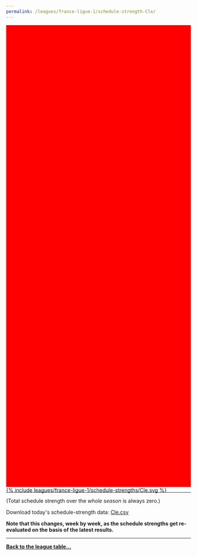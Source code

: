 ```yaml
---
permalink: /leagues/france-ligue-1/schedule-strength-Cle/
---
```


<style>
.svg-wrap {
    background-color:red;
    height:0;
    padding-top:250%; /* 350px/550px */
    position: relative;
}

svg {
    background-color: white;
    height: 100%;
    display:block;
    width: 100%;
    position: absolute;
    top:0;
    left:0;
}
</style>


<div class="svg-wrap">
{% include leagues/france-ligue-1/schedule-strengths/Cle.svg %}
</div>

-----

(Total schedule strength over the *whole season* is always zero.)


Download today's schedule-strength data: [Cle.csv](/assets/leagues/france-ligue-1/2022/schedule-strengths/Cle.csv)

**Note that this changes, week by week, as the schedule strengths get re-evaluated on the
basis of the latest results.**

-----

[**Back to the league table...**](/leagues/france-ligue-1)


